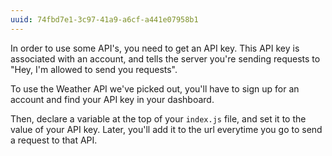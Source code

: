 ```yaml
---
uuid: 74fbd7e1-3c97-41a9-a6cf-a441e07958b1
---
```



In order to use some API's, you need to get an API key. This API key is associated with an account, and tells the server you're sending requests to "Hey, I'm allowed to send you requests".

To use the Weather API we've picked out, you'll have to sign up for an account and find your API key in your dashboard.


<!-- Add gif for this -->


Then, declare a variable at the top of your `index.js` file, and set it to the value of your API key.
Later, you'll add it to the url everytime you go to send a request to that API.

